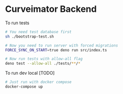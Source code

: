 # Curveimator Backend

To run tests
```bash
# You need test database first
sh ./bootstrap-test.sh 

# Now you need to run server with forced migrations
FORCE_SYNC_ON_START=true deno run src/index.ts

# Now run tests with allow-all flag
deno test --allow-all ./tests/**/*
```

To run dev local [TODO]
```bash
# Just run with docker compose
docker-compose up
```